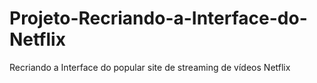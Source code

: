 # Projeto-Recriando-a-Interface-do-Netflix
Recriando a Interface do popular site de streaming de vídeos Netflix
